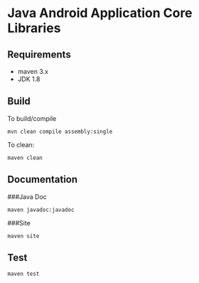# Java Android Application Core Libraries

## Requirements

- maven 3.x
- JDK 1.8

## Build

To build/compile

	mvn clean compile assembly:single

To clean:

	maven clean

## Documentation

###Java Doc

    maven javadoc:javadoc

###Site

    maven site

## Test

    maven test